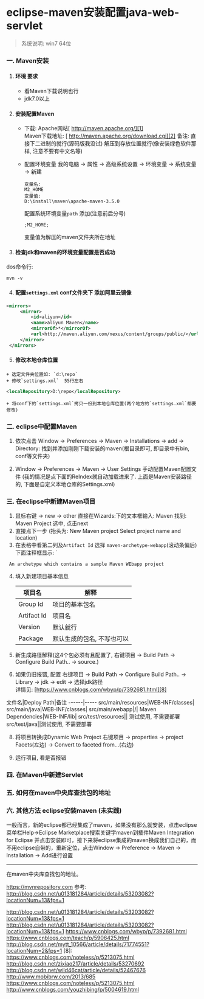 # eclipse-maven安装配置java-web-servlet

> 系统说明: win7 64位


### 一. Maven安装
1. #### 环境 要求
	+ 看Maven下载说明也行
	+ jdk7.0以上
2.  #### 安装配置Maven
	+ 下载: Apache网站[ http://maven.apache.org/][1]   	
       Maven下载地址: [ http://maven.apache.org/download.cgi][2]
       备注: 直接下二进制的就行(源码版我没试) 解压到存放位置就行(像安装绿色软件那样, 注意不要有中文名等)
    + 配置环境变量
       我的电脑 -> 属性 -> 高级系统设置 -> 环境变量 -> 系统变量 -> 新建
       ```
       变量名:
       M2_HOME
       变量值:
       D:\install\maven\apache-maven-3.5.0
       ```
       
       配置系统环境变量`path` 添加(注意前后分号)
       ```
       ;M2_HOME;
       ```
       
       变量值为解压的maven文件夹所在地址
3.    #### 检查jdk和maven的环境变量配置是否成功
   dos命令行:
   ```dos
   mvn -v
   ```
4.    #### 配置`settings.xml`   conf文件夹下 添加阿里云镜像
  ```xml
  <mirrors>
	   <mirror>
		   <id>aliyun</id>
		   <name>aliyun Maven</name>
		   <mirrorOf>*</mirrorOf>
		   <url>http://maven.aliyun.com/nexus/content/groups/public/</url>
	   </mirror>
   </mirrors>
```

5.   #### 修改本地仓库位置
	+ 选定文件夹位置如: `d:\repo`
	+ 修改`settings.xml`  55行左右
```xml
<localRepository>D:\repo</localRepository>
```
	+ 将conf下的`settings.xml`拷贝一份到本地仓库位置(两个地方的`settings.xml`都要修改)

### 二. eclipse中配置Maven
1. 依次点击  Window -> Preferences -> Maven -> Installations -> add  -> Directory: 找到并添加刚刚下载安装的maven(根目录即可, 即目录中有bin, conf等文件夹)

2.  Window -> Preferences -> Maven -> User Settings 手动配置Maven配置文件 (我的情况是点下面的ReIndex就自动加载进来了. 上面是Maven安装路径的, 下面是自定义本地仓库的Settings.xml)


### 三. 在eclipse中新建Maven项目

1. 鼠标右键 -> new -> other 直接在Wizards:下的文本框输入: Maven 找到: Maven Project 选中, 点击next
2. 直接点下一步 (抬头为: New Maven project Select project name and location)
3.  在表格中看第二列及`Artifact Id` 选择 `maven-archetype-webapp`(滚动条偏后)下面注释框显示: `

 ``` An archetype which contains a sample Maven WEbapp project```
 
4. 填入新建项目基本信息

   项目名|解释
   -------|-----|
   Group Id|项目的基本包名
   Artifact Id|项目名
   Version|默认就行
   Package|默认生成的包名, 不写也可以

5. 新生成路径解释(这4个包必须有且配置了, 右键项目 -> Build Path ->  Configure Build Path..  -> source.)

6.  如果仍旧报错, 配置  右键项目 -> Build Path ->  Configure Build Path..  -> Library -> jdk -> edit -> 选择jdk路径  
    详情见:  [https://www.cnblogs.com/wbyp/p/7392681.html][8]

   文件名|Deploy Path|备注
   ------|-----
   src/main/resources|WEB-INF/classes|
   src/main/java|WEB-INF/classes|
   src/main/webapp|/|
   Maven Dependencies|WEB-INF/lib|
   src/test/resources|| 测试使用, 不需要部署
   src/test/java||测试使用, 不需要部署

8. 将项目转换成Dynamic Web Project 
   右键项目 -> properties -> project Facets(左边)  -> Convert to faceted from...(右边)

9.  运行项目, 看是否报错


### 四. 在Maven中新建Servlet

### 五. 如何在maven中央库查找包的地址

### 六. 其他方法 eclipse安装maven (未实践)

一般而言，新的eclipse都已经集成了maven，如果没有那么就安装，点击eclipse菜单栏Help->Eclipse Marketplace搜索关键字maven到插件Maven Integration for Eclipse 并点击安装即可，接下来将eclipse集成的maven换成我们自己的，而不用eclipse自带的，重新定位，点击Window -> Preference -> Maven -> Installation -> Add进行设置

---------------------------------------------------------------------
在maven中央库查找包的地址。

https://mvnrepository.com 
参考: http://blog.csdn.net/u013181284/article/details/53203082?locationNum=13&fps=1  

      
      
[1]:  http://maven.apache.org/
[2]:  http://maven.apache.org/download.cgi
http://blog.csdn.net/u013181284/article/details/53203082?locationNum=13&fps=1
http://blog.csdn.net/u013181284/article/details/53203082?locationNum=13&fps=1 https://www.cnblogs.com/wbyp/p/7392681.html
https://www.cnblogs.com/teach/p/5906425.html
http://blog.csdn.net/mytt_10566/article/details/71774551?locationNum=2&fps=1
[8]: https://www.cnblogs.com/noteless/p/5213075.html
http://blog.csdn.net/zixiao217/article/details/53270692
http://blog.csdn.net/wild46cat/article/details/52467676
http://www.mobibrw.com/2013/685
https://www.cnblogs.com/noteless/p/5213075.html
http://www.cnblogs.com/youzhibing/p/5004619.html



